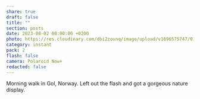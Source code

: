 ```yaml
---
share: true
draft: false
title: ""
section: posts
date: 2023-08-02 00:00:00 +0200
photo: https://res.cloudinary.com/dbi2zounq/image/upload/v1696575747/011_iyvbja.jpg
category: instant
pack: 2
flash: false
camera: Polaroid Now+
redacted: false
---
```


Morning walk in Gol, Norway. Left out the flash and got a gorgeous nature display.